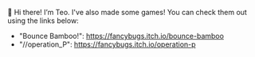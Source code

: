 👋 Hi there! I’m Teo.
I've also made some games! You can check them out using the links below:
- "Bounce Bamboo!": https://fancybugs.itch.io/bounce-bamboo
- "//operation_P": https://fancybugs.itch.io/operation-p

<!---
teodr97/teodr97 is a ✨ special ✨ repository because its `README.md` (this file) appears on your GitHub profile.
You can click the Preview link to take a look at your changes.
--->
